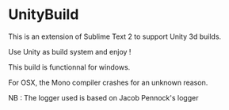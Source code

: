 UnityBuild
========

This is an extension of Sublime Text 2 to support Unity 3d builds.

Use Unity as build system and enjoy !

This build is functionnal for windows.

For OSX, the Mono compiler crashes for an unknown reason.

NB : The logger used is based on Jacob Pennock's logger